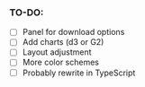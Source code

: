 ### TO-DO:
 
- [ ] Panel for download options
- [ ] Add charts (d3 or G2)
- [ ] Layout adjustment
- [ ] More color schemes
- [ ] Probably rewrite in TypeScript